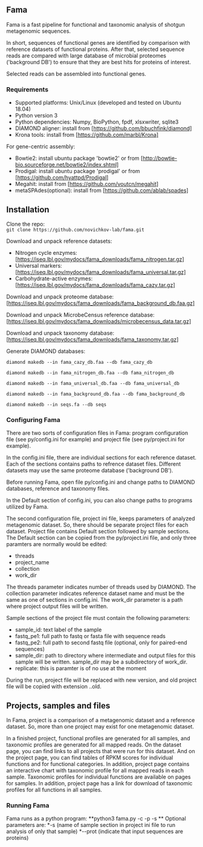 ## Fama

Fama is a fast pipeline for functional and taxonomic analysis of shotgun metagenomic sequences. 

In short, sequences of functional genes are identified by comparison with reference datasets of functional proteins. After that, selected sequence reads are compared with large database of microbial proteomes ('background DB') to ensure that they are best hits for proteins of interest.

Selected reads can be assembled into functional genes.


### Requirements
* Supported platforms: Unix/Linux (developed and tested on Ubuntu 18.04)
* Python version 3
* Python dependencies: Numpy, BioPython, fpdf, xlsxwriter, sqlite3
* DIAMOND aligner: install from [https://github.com/bbuchfink/diamond]
* Krona tools: install from [https://github.com/marbl/Krona]

For gene-centric assembly:

* Bowtie2: install ubuntu package 'bowtie2' or from [http://bowtie-bio.sourceforge.net/bowtie2/index.shtml]
* Prodigal: install ubuntu package 'prodigal' or from [https://github.com/hyattpd/Prodigal]
* Megahit: install from [https://github.com/voutcn/megahit]
* metaSPAdes(optional): install from [https://github.com/ablab/spades]


## Installation
Clone the repo:  
`git clone https://github.com/novichkov-lab/fama.git`

Download and unpack reference datasets:
* Nitrogen cycle enzymes: [https://iseq.lbl.gov/mydocs/fama_downloads/fama_nitrogen.tar.gz] 
* Universal markers: [https://iseq.lbl.gov/mydocs/fama_downloads/fama_universal.tar.gz] 
* Carbohydrate-active enzymes: [https://iseq.lbl.gov/mydocs/fama_downloads/fama_cazy.tar.gz] 

Download and unpack proteome database: [https://iseq.lbl.gov/mydocs/fama_downloads/fama_background_db.faa.gz] 

Download and unpack MicrobeCensus reference database: [https://iseq.lbl.gov/mydocs/fama_downloads/microbecensus_data.tar.gz] 

Download and unpack taxonomy database: [https://iseq.lbl.gov/mydocs/fama_downloads/fama_taxonomy.tar.gz] 


Generate DIAMOND databases:  

`diamond makedb --in fama_cazy_db.faa --db fama_cazy_db`

`diamond makedb --in fama_nitrogen_db.faa --db fama_nitrogen_db`

`diamond makedb --in fama_universal_db.faa --db fama_universal_db`

`diamond makedb --in fama_background_db.faa --db fama_background_db`

`diamond makedb --in seqs.fa --db seqs`



### Configuring Fama
There are two sorts of configuration files in Fama: program configuration file (see py/config.ini for example) and project file (see py/project.ini for example).

In the config.ini file, there are individual sections for each reference dataset. Each of the sections contains paths to refrence dataset files. Different datasets may use the same proteome database ('background DB').

Before running Fama, open file py/config.ini and change paths to DIAMOND databases, reference and taxonomy files.

In the Default section of config.ini, you can also change paths to programs utilized by Fama.


The second configuration file, project ini file, keeps parameters of analyzed metagenomic dataset. So, there should be separate project files for each dataset. 
Project file contains Default section followed by sample sections. The Default section can be copied from the py/project.ini file, and only three paramters are normally would be edited:
* threads
* project_name
* collection
* work_dir

The threads parameter indicates number of threads used by DIAMOND.
The collection parameter indicates reference dataset name and must be the same as one of sections in config.ini.
The work_dir parameter is a path where project output files will be written.

Sample sections of the project file must contain the following parameters:
* sample_id: text label of the sample
* fastq_pe1: full path to fastq or fasta file with sequence reads
* fastq_pe2: full path to second fastq file (optional, only for paired-end sequences) 
* sample_dir: path to directory where intermediate and output files for this sample will be written. sample_dir may be a subdirectory of work_dir.
* replicate: this is paramter is of no use at the moment

During the run, project file will be replaced with new version, and old project file will be copied with extension .<number>.old.

## Projects, samples and files

In Fama, project is a comparison of a metagenomic dataset and a reference dataset. So, more than one project may exist for one metagenomic dataset. 

In a finished project, functional profiles are generated for all samples, and taxonomic profiles are generated for all mapped reads. On the dataset page, you can find links to all projects that were run for this dataset. And on the
project page, you can find tables of RPKM scores for individual functions and for functional categories. In addition, project page contains an interactive chart with taxonomic profile for all mapped reads in each sample. 
Taxonomic profiles for individual functions are available on pages for samples. In addition, project page has a link for download of taxonomic profiles for all functions in all samples.

### Running Fama

Fama runs as a python program:
**python3 fama.py -c <config ini file path> -p <project ini file path> -s **
Optional parameters are: 
*-s  (name of sample section in project ini file to run analysis of only that sample)
*--prot (indicate that input sequences are proteins)

